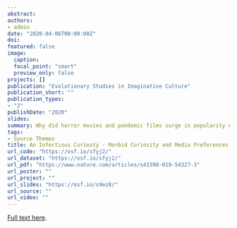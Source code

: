 ```yaml
---
abstract:
authors:
- admin
date: "2020-04-06T00:00:00Z"
doi:
featured: false
image:
  caption:
  focal_point: "smart"
  preview_only: false
projects: []
publication: "Evolutionary Studies in Imaginative Culture"
publication_short: ""
publication_types:
- "2"
publishDate: "2020"
slides:
summary: Why did horror movies and pandemic films surge in popularity during the COVID19 outbreak? It may have to do with morbid curiostity.
tags:
- Source Themes
title: An Infectious Curiosty - Morbid Curiosity and Media Preferences During a Pandemic
url_code: "https://osf.io/sfyj2/"
url_dataset: "https://osf.io/sfyj2/"
url_pdf: "https://www.nature.com/articles/s41598-019-54327-3"
url_poster: ""
url_project: ""
url_slides: "https://osf.io/s9ez8/"
url_source: ""
url_video: ""
---
```



[Full text here](https://www.nature.com/articles/s41598-019-54327-3).